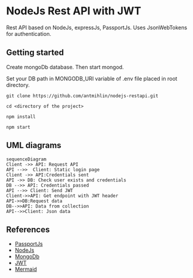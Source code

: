 # NodeJs Rest API with JWT

Rest API based on NodeJs, expressJs, PassportJs. 
Uses JsonWebTokens for authentication.

## Getting started

Create mongoDb database. Then start mongod.

Set your DB path in MONGODB_URI variable of .env file placed in root directory.

    git clone https://github.com/antmihlin/nodejs-restapi.git
    
    cd <directory of the project>
    
    npm install
    
    npm start



## UML diagrams

```mermaid
sequenceDiagram
Client ->> API: Request API
API -->>  Client: Static login page
Client ->> API:Credentials sent
API ->> DB: Check user exists and credentials
DB -->> API: Credentials passed
API -->> Client: Send JWT
Client->>API: Get endpoint with JWT header
API->>DB:Request data
DB-->>API: Data from collection
API-->>Client: Json data

```

## References

 - [PassportJs](http://www.passportjs.org/)
 - [NodeJs](https://nodejs.org/en/)
 - [MongoDb](https://www.mongodb.com/)
 - [JWT](https://jwt.io)
 - [Mermaid](https://mermaidjs.github.io/)
